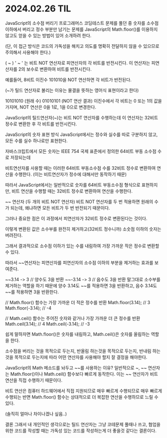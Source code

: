 # 2024.02.26 TIL

JavaScript의 소수점 버리기
프로그래머스 코딩테스트 문제를 풀던 중 숫자를 소수점 이하에서 버리고 정수 부분만 남기는 문제를 JavaScript의 Math.floor()를 이용하지 않고도 얻을 수 있는 방법이 있어 소개하려 한다.

(단, 이 접근 방식은 코드의 가독성을 해치고 의도를 명확히 전달하지 않을 수 있으므로 주의해서 사용해야 한다.)

( ~ )
' ~ ' 는 비트 NOT 연산자로 피연산자의 각 비트를 반전시킨다. 이 연산자는 피연산자를 2의 보수로 변환하여 비트를 반전시킨다.

예를들어, 8비트 이진수 101010을 NOT 연산하면 각 비트가 반전된다.

(~가 틸드 연산자로 불리는 이유는 물결을 뜻하는 영어식 표현이라고 한다)

10101010 (원래 수)
01010101 (NOT 연산 결과)
이진수에서 각 비트는 0 또는 1의 값을 가지며, NOT 연산은 0을 1로, 1을 0으로 변경한다.

JavaScript의 틸드연산자(~)는 비트 NOT 연산자를 수행하는데 이 연산자는 32비트 정수로 변환한 후 각 비트를 반전시킨다.

JavaScript의 숫자 표현 방식
JavaScript에서는 정수와 실수를 따로 구분하지 않고, 모든 수를 실수 하나로만 표현한다.

자바스크립트에서 모든 숫자는 IEEE 754 국제 표준에서 정의한 64비트 부동 소수점 수로 저장되는데

비트연산자를 사용할 때는 이러한 64비트 부동소수점 수를 32비트 정수로 변환하여 연산을 수행한다.
(이는 비트연산자가 정수에 대해서만 동작하기 때문)

따라서 JavaScript에서는 일반적으로 숫자를 64비트 부동소수점 형식으로 표현하지만, 비트 연산을 수행할 때는 32비트 정수로 변환하여 연산을 수행한다.

~~ 연산자 (두 개의 비트 NOT 연산자)
비트 NOT 연산자를 두 번 적용하면 원래의 수가 되는데, 왜냐하면 모든 비트가 두 번 반전되기 때문이다.

그러나 중요한 점은 이 과정에서 피연산자가 32비트 정수로 변환된다는 것이다.

이렇게 변환된 값은 소수부를 완전히 제거하고(32비트 정수니까) 소숫점 이하의 숫자는 버려진다.

그래서 결과적으로 소수점 이하가 있는 수를 내림하여 가장 가까운 작은 정수로 변환할 수 있다.

따라서 ~~연산자는 피연산자를 피연산자의 소수점 이하의 부분을 제거하는 효과를 보여준다.

~~3.14 -> 3 // 양수도 3을 반환
~~-3.14 -> 3 // 음수도 3을 반환
말그대로 소수부를 제거하는 역할을 하기 때문에 양수 3.14도 ~~를 적용하면 3을 반환하고, 음수 3.14도 ~~를 적용하면 3을 반환한다.

// Math.floor() 함수는 가장 가까운 더 적은 정수를 반환
Math.floor(3.14); // 3
Math.floor(-3.14); // -4

// Math.ceil() 함수는 주어진 숫자와 같거나 가장 가까운 더 큰 정수를 반환
Math.ceil(3.14); // 4
Math.ceil(-3.14); // -3

쉽게 말하자면 Math.floor()은 숫자를 내림하고, Math.ceil()은 숫자를 올림하는 역할을 한다.

소수점을 버리는 것을 목적으로 두는지, 반올림 하는것을 목적으로 두는지, 반내림 하는것을 목적으로 두는지에 따라 어떤 연산자를 사용해야 할지 잘 결정을 해야한다.

JavaScript의 Math 메소드를 놔두고 ~~를 사용하는 이유?
일반적으로 ~, ~~ 연산자는 Math.floor()이나 Math.ceil() 함수보다 빠르게 동작한다. 이는 ~~ 연산자가 비트 연산을 직접 수행하기 때문이다.

비트 연산은 컴퓨터 하드웨어에서 직접 지원되므로 매우 빠르게 수행되므로 매우 빠르게 수행되는 반면 Math.floor() 함수는 상대적으로 더 복잡한 연산을 수행하므로 느릴 수 있다.

(솔직히 얼마나 차이나겠나 싶음..)

결론
그래서 내 개인적인 생각으로는 틸드 연산자는 그냥 코테문제 풀때나 쓰고, 협업을 위한 코드를 작성할 때는 가독성 있는 코드를 작성하는게 더 좋을것 같다는 결론이다.

